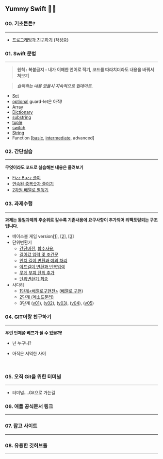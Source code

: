 ## Yummy Swift 💛💙



### 00. 기초튼튼?

------



- [프로그래밍과 친구하기](https://github.com/JeongHoonkr/Studying-Record/blob/master/Study/프로그래밍%20기초.md) (작성중)

###  



### 01. Swift 문법 

------

>  **원칙 : 복붙금지 - 내가 이해한 언어로 적기, 코드를 따라치더라도 내용을 바꿔서 쳐보기**

>  ***습득하는 내용 있을시 지속적으로 업데이트***.

- [Set](https://github.com/JeongHoonkr/Studying-Record/blob/master/Study/Set.md)
- [optional](https://github.com/JeongHoonkr/Studying-Record/blob/master/Study/Optional.md) guard-let은 아직!
- [Array](https://github.com/JeongHoonkr/Studying-Record/blob/master/Study/Array.md)
- [Dictionary](https://github.com/JeongHoonkr/Studying-Record/blob/master/Study/Dictionary.md)
- [substring](https://github.com/JeongHoonkr/Studying-Record/blob/master/Study/substring.md)
- [tuple](https://github.com/JeongHoonkr/Studying-Record/blob/master/Study/Tuple.md)
- [switch](https://github.com/JeongHoonkr/Studying-Record/blob/master/Study/Switch.md)
- [String](https://github.com/JeongHoonkr/Studying-Record/blob/master/Study/String.md)
- Function [[basic](https://github.com/JeongHoonkr/Studying-Record/blob/master/Study/Function%20basic.md), [intermediate](https://github.com/JeongHoonkr/Studying-Record/blob/master/Study/Function%20intermediate.md), advanced]



### 02. 간단실습

------

**무엇이라도 코드로 실습해본 내용은 올려보기**

- [Fizz Buzz 풀이](https://github.com/JeongHoonkr/Studying-Record/blob/master/Study/Fizz%20Buzz%20풀이.md)
- [연속된 중복숫자 줄이기](https://github.com/JeongHoonkr/Studying-Record/blob/master/Study/연속된%20중복숫자%20줄이기.md)
- [2차원 배열로 별쌓기](https://github.com/JeongHoonkr/Studying-Record/blob/master/Study/%EB%B3%84%EC%8C%93%EA%B8%B0%EB%A5%BC%202%EC%B0%A8%EC%9B%90%20%EB%B0%B0%EC%97%B4%EB%A1%9C%20%EB%A7%8C%EB%93%A4%EA%B8%B0.md)





### 03. 과제수행  

------

**과제는 동일과제의 후순위로 갈수록 기존내용에 요구사항이 추가되어 리팩토링되는 구조입니다.**

- 베이스볼 게임 version[[1]](https://github.com/JeongHoonkr/Studying-Record/blob/master/Study/Baseball%20Game%20v01.md), [[2]](https://github.com/JeongHoonkr/Studying-Record/blob/master/Study/Baseball%20Game%20v02.md), [[3]](https://github.com/JeongHoonkr/Studying-Record/blob/master/Study/Baseball%20Game%20v03.md)
- 단위변환기
  * [간단버전](https://github.com/JeongHoonkr/Studying-Record/blob/master/Study/길이단위%20변환%20및%20출력해보기.md), [함수사용](https://github.com/JeongHoonkr/Studying-Record/blob/master/Study/길이단위변환%20함수.md), 
  * [길이값 입력 및 조건문](https://github.com/JeongHoonkr/Studying-Record/blob/master/Study/길이%20값%20입력%20및%20조건문.md)
  * [인치 길이 변환과 예외 처리](https://github.com/JeongHoonkr/Studying-Record/blob/master/Study/인치%20길이%20변환과%20예외%20처리.md)
  * [야드길이 변환과 반복입력](https://github.com/JeongHoonkr/Studying-Record/blob/master/Study/야드%20길이%20변환과%20반복입력.md)
  * [무게,부피 단위 추가](https://github.com/JeongHoonkr/Studying-Record/blob/master/Study/무게%2C부피단위%20추가.md)
  * [단위변환기 최종](https://github.com/JeongHoonkr/Studying-Record/blob/master/Study/%EB%8B%A8%EC%9C%84%EB%B3%80%ED%99%98%EA%B8%B0%20%EC%B5%9C%EC%A2%85.md)
- 사다리
  * [1단계<배열로구현전>](https://github.com/JeongHoonkr/Studying-Record/blob/master/Study/%EC%82%AC%EB%8B%A4%EB%A6%AC%EA%B2%8C%EC%9E%84%20%EC%8B%9C%EC%9E%91%ED%95%98%EA%B8%B0.md) ([배열로 구현](https://github.com/JeongHoonkr/Studying-Record/blob/master/Study/%EC%82%AC%EB%8B%A4%EB%A6%AC%201%EB%8B%A8%EA%B3%84%EB%B0%B0%EC%97%B4%EB%A1%9C%20%EA%B5%AC%ED%98%84.md))
  * [2단계 (메소드분리)](https://github.com/JeongHoonkr/Studying-Record/blob/master/Study/%EC%82%AC%EB%8B%A4%EB%A6%AC%202%EB%8B%A8%EA%B3%84%20%EB%A9%94%EC%86%8C%EB%93%9C%20%EB%B6%84%EB%A6%AC%20%EB%B0%8F%20%EC%9D%B8%EB%8D%B4%ED%8A%B8%20%EC%A4%84%EC%9D%B4%EA%B8%B0.md)
  * 3단계 ([v01](https://github.com/JeongHoonkr/Studying-Record/blob/master/Study/%EC%82%AC%EB%8B%A4%EB%A6%AC%203%EB%8B%A8%EA%B3%84%20%EA%B0%9D%EC%B2%B4%20%EC%97%AD%ED%95%A0%20%EB%B6%84%EB%8B%B4.md)), ([v02](https://github.com/JeongHoonkr/Studying-Record/blob/master/Study/사다리게임%203단계%20v02.md)), ([v03](https://github.com/JeongHoonkr/Studying-Record/blob/master/Study/사다리게임%203단계%20v03.md)), ([v04](https://github.com/JeongHoonkr/Studying-Record/blob/master/Study/%EC%82%AC%EB%8B%A4%EB%A6%AC%EA%B2%8C%EC%9E%84%203%EB%8B%A8%EA%B3%84%20V04.md)), ([v05](https://github.com/JeongHoonkr/Studying-Record/blob/master/Study/%EC%82%AC%EB%94%94%EB%A6%AC%EA%B2%8C%EC%9E%84%203%EB%8B%A8%EA%B3%84%20v05.md))

### 04. GIT이랑 친구하기

------

**우린 언제쯤 베프가 될 수 있을까!**

- 넌 누구니?


- 아직은 서먹한 사이

  ​

### 05. 오직 Git을 위한 터미널

------

- 터미널….Git으로 가는길







### 06. 애플 공식문서 링크

------





### 07. 참고 사이트

------





### 08. 유용한 깃허브들

------

